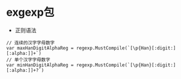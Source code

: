 # exgexp包
<!-- toc --> 

* 正则语法

```golang
// 连续的汉字字母数字
var maxHanDigitAlphaReg = regexp.MustCompile(`[\p{Han}[:digit:][:alpha:]]+`)
// 单个汉字字母数字
var minHanDigitAlphaReg = regexp.MustCompile(`[\p{Han}[:digit:][:alpha:]]+?`)
```

